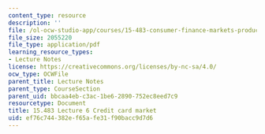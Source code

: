 ```yaml
---
content_type: resource
description: ''
file: /ol-ocw-studio-app/courses/15-483-consumer-finance-markets-product-design-and-fintech-spring-2018/ef76c744382ef65afe31f90bacc9d7d6_MIT15_483S18_L06.pdf
file_size: 2055220
file_type: application/pdf
learning_resource_types:
- Lecture Notes
license: https://creativecommons.org/licenses/by-nc-sa/4.0/
ocw_type: OCWFile
parent_title: Lecture Notes
parent_type: CourseSection
parent_uid: bbcaa4eb-c3ac-1be6-2890-752ec8eed7c9
resourcetype: Document
title: 15.483 Lecture 6 Credit card market
uid: ef76c744-382e-f65a-fe31-f90bacc9d7d6
---
```


